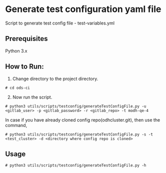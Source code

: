# Generate test configuration yaml file
Script to generate test config file - test-variables.yml

## Prerequisites
Python 3.x

## How to Run:
1. Change directory to the project directory.

```
# cd ods-ci
```

2. Now run the script.

```
# python3 utils/scripts/testconfig/generateTestConfigFile.py -u <gitlab_user> -p <gitlab_password> -r <gitlab_repo> -t modh-qe-4
```

In case if you have already cloned config repo(odhcluster.git), then use the command,

```
# python3 utils/scripts/testconfig/generateTestConfigFile.py -s -t <test_cluster> -d <directory where config repo is cloned>
```

## Usage

```
# python3 utils/scripts/testconfig/generateTestConfigFile.py -h
